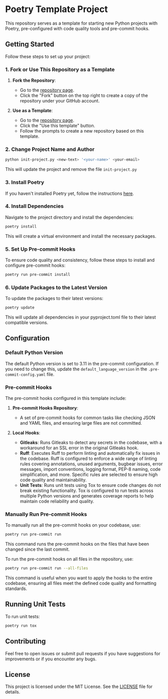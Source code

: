 # Poetry Template Project

This repository serves as a template for starting new Python projects with Poetry, pre-configured with code quality tools and pre-commit hooks.

## Getting Started

Follow these steps to set up your project:

### 1. Fork or Use This Repository as a Template

1. **Fork the Repository**:
    - Go to the [repository page](https://github.com/kobozo/python-poetry-template).
    - Click the "Fork" button on the top right to create a copy of the repository under your GitHub account.

2. **Use as a Template**:
    - Go to the [repository page](https://github.com/kobozo/python-poetry-template).
    - Click the "Use this template" button.
    - Follow the prompts to create a new repository based on this template.


### 2. Change Project Name and Author

```sh
python init-project.py <new-text> '<your-name>' <your-email>
```

This will update the project and remove the file `init-project.py`

### 3. Install Poetry

If you haven't installed Poetry yet, follow the instructions [here](https://python-poetry.org/docs/#installation).

### 4. Install Dependencies

Navigate to the project directory and install the dependencies:

```sh
poetry install
```

This will create a virtual environment and install the necessary packages.

### 5. Set Up Pre-commit Hooks

To ensure code quality and consistency, follow these steps to install and configure pre-commit hooks:

```sh
poetry run pre-commit install
```

### 6. Update Packages to the Latest Version

To update the packages to their latest versions:

```sh
poetry update
```

This will update all dependencies in your pyproject.toml file to their latest compatible versions.

## Configuration

### Default Python Version

The default Python version is set to 3.11 in the pre-commit configuration. If you need to change this, update the `default_language_version` in the `.pre-commit-config.yaml` file.

### Pre-commit Hooks

The pre-commit hooks configured in this template include:

1. **Pre-commit Hooks Repository**:
    - A set of pre-commit hooks for common tasks like checking JSON and YAML files, and ensuring large files are not committed.

2. **Local Hooks**:
    - **Gitleaks**: Runs Gitleaks to detect any secrets in the codebase, with a workaround for an SSL error in the original Gitleaks hook.
    - **Ruff**: Executes Ruff to perform linting and automatically fix issues in the codebase. Ruff is configured to enforce a wide range of linting rules covering annotations, unused arguments, bugbear issues, error messages, import conventions, logging format, PEP-8 naming, code simplification, and more. Specific rules are selected to ensure high code quality and maintainability.
    - **Unit Tests**: Runs unit tests using Tox to ensure code changes do not break existing functionality. Tox is configured to run tests across multiple Python versions and generates coverage reports to help maintain code reliability and quality.

### Manually Run Pre-commit Hooks

To manually run all the pre-commit hooks on your codebase, use:

```sh
poetry run pre-commit run
```

This command runs the pre-commit hooks on the files that have been changed since the last commit.

To run the pre-commit hooks on all files in the repository, use:

```sh
poetry run pre-commit run --all-files
```

This command is useful when you want to apply the hooks to the entire codebase, ensuring all files meet the defined code quality and formatting standards.

## Running Unit Tests

To run unit tests:

```sh
poetry run tox
```

## Contributing

Feel free to open issues or submit pull requests if you have suggestions for improvements or if you encounter any bugs.

## License

This project is licensed under the MIT License. See the [LICENSE](LICENSE) file for details.
